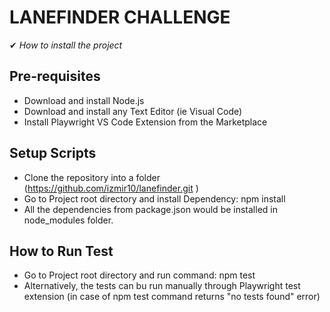 # LANEFINDER CHALLENGE

✔ *How to install the project*

## Pre-requisites
- Download and install Node.js
- Download and install any Text Editor (ie Visual Code)
- Install Playwright VS Code Extension from the Marketplace

## Setup Scripts
- Clone the repository into a folder (https://github.com/izmir10/lanefinder.git )
- Go to Project root directory and install Dependency: npm install
- All the dependencies from package.json would be installed in node_modules folder.

## How to Run Test
- Go to Project root directory and run command: npm test
- Alternatively, the tests can bu run manually through Playwright test extension (in case of npm test command returns "no tests found" error)